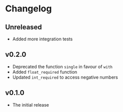 # Changelog

## Unreleased

- Added more integration tests

## v0.2.0

- Deprecated the function `single` in favour of `with`
- Added `float_required` function
- Updated `int_required` to access negative numbers

## v0.1.0

- The initial release

